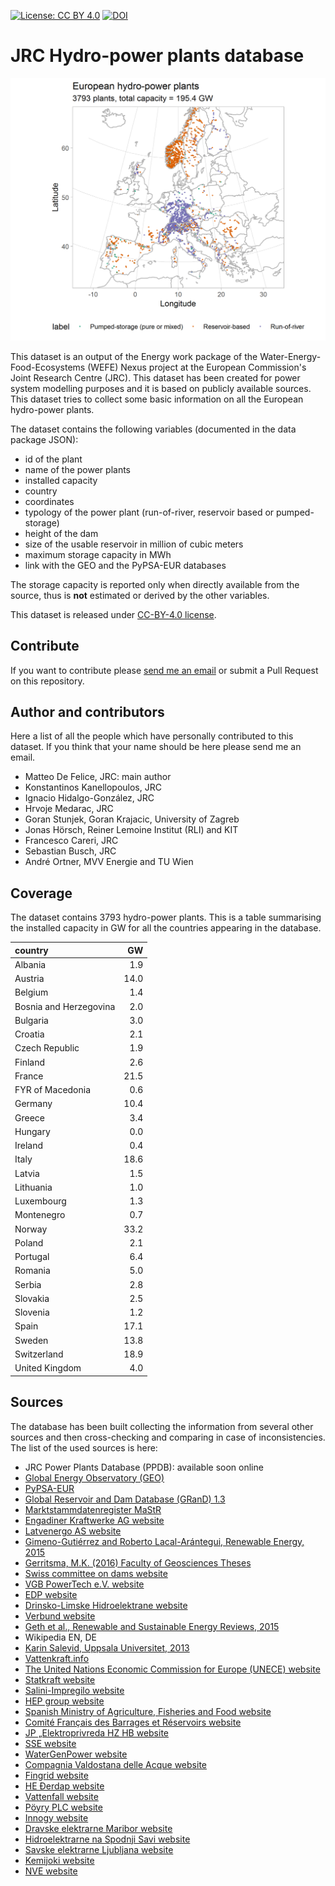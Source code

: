  [![License: CC BY 4.0](https://img.shields.io/badge/License-CC%20BY%204.0-lightgrey.svg)](https://creativecommons.org/licenses/by/4.0/)
 [![DOI](https://zenodo.org/badge/179688356.svg)](https://zenodo.org/badge/latestdoi/179688356)

# JRC Hydro-power plants database

![map of hydro-power plants](map-location.png)

This dataset is an output of the Energy work package of the Water-Energy-Food-Ecosystems (WEFE) Nexus project at the European Commission's Joint Research Centre (JRC). This dataset has been created for power system modelling purposes and it is based on publicly available sources. This dataset tries to collect some basic information on all the European hydro-power plants. 

The dataset contains the following variables (documented in the data package JSON):
  - id of the plant
  - name of the power plants
  - installed capacity
  - country
  - coordinates
  - typology of the power plant (run-of-river, reservoir based or pumped-storage)
  - height of the dam
  - size of the usable reservoir in million of cubic meters
  - maximum storage capacity in MWh
  - link with the GEO and the PyPSA-EUR databases
  
The storage capacity  is reported only when directly available from the source, thus is **not** estimated or derived by the other variables. 

This dataset is released under [CC-BY-4.0 license](https://creativecommons.org/licenses/by/4.0/).

## Contribute
If you want to contribute please [send me an email](mailto:matteo.de-felice@ec.europa.eu) or  submit a Pull Request on this repository. 

## Author and contributors
Here a list of all the people which have personally contributed to this dataset. If you think that your name should be here please send me an email.

   - Matteo De Felice, JRC: main author
   - Konstantinos Kanellopoulos, JRC
   - Ignacio Hidalgo-González, JRC
   - Hrvoje Medarac, JRC
   - Goran Stunjek, Goran Krajacic, University of Zagreb
   - Jonas Hörsch, Reiner Lemoine Institut (RLI) and KIT
   - Francesco Careri, JRC
   - Sebastian Busch, JRC
   - André Ortner, MVV Energie and TU Wien
   
## Coverage

The dataset contains 3793 hydro-power plants. This is a table summarising the installed capacity in GW for all the countries appearing in the database. 

|country                |   GW|
|:----------------------|----:|
|Albania                |  1.9|
|Austria                | 14.0|
|Belgium                |  1.4|
|Bosnia and Herzegovina |  2.0|
|Bulgaria               |  3.0|
|Croatia                |  2.1|
|Czech Republic         |  1.9|
|Finland                |  2.6|
|France                 | 21.5|
|FYR of Macedonia       |  0.6|
|Germany                | 10.4|
|Greece                 |  3.4|
|Hungary                |  0.0|
|Ireland                |  0.4|
|Italy                  | 18.6|
|Latvia                 |  1.5|
|Lithuania              |  1.0|
|Luxembourg             |  1.3|
|Montenegro             |  0.7|
|Norway                 | 33.2|
|Poland                 |  2.1|
|Portugal               |  6.4|
|Romania                |  5.0|
|Serbia                 |  2.8|
|Slovakia               |  2.5|
|Slovenia               |  1.2|
|Spain                  | 17.1|
|Sweden                 | 13.8|
|Switzerland            | 18.9|
|United Kingdom         |  4.0|

## Sources

The database has been built collecting the information from several other sources and then cross-checking and comparing in case of inconsistencies. The list of the used sources is here:

  - JRC Power Plants Database (PPDB): available soon online
  - [Global Energy Observatory (GEO)](http://globalenergyobservatory.org/)
  - [PyPSA-EUR](https://github.com/PyPSA/pypsa-eur)
  - [Global Reservoir and Dam Database (GRanD) 1.3](http://globaldamwatch.org/) 
  - [Marktstammdatenregister MaStR](https://www.marktstammdatenregister.de/MaStR)
  - [Engadiner Kraftwerke AG website](https://www.ekwstrom.ch/startseite.html)
  - [Latvenergo AS website](https://www.latvenergo.lv/)
  - [Gimeno-Gutiérrez and Roberto Lacal-Arántegui, Renewable Energy, 2015](https://www.sciencedirect.com/science/article/pii/S096014811400706X)
  - [Gerritsma, M.K. (2016) Faculty of Geosciences Theses](https://dspace.library.uu.nl/handle/1874/339185)
  - [Swiss committee on dams website](http://swissdams.ch/)
  - [VGB PowerTech e.V. website](https://www.vgb.org/)
  - [EDP website](www.edp.pt)
  - [Drinsko-Limske Hidroelektrane website](http://dlhe.rs/)
  - [Verbund website](https://www.verbund.com/)
  - [Geth et al., Renewable and Sustainable Energy Reviews, 2015](https://www.sciencedirect.com/science/article/pii/S1364032115007923)
  - Wikipedia EN, DE
  - [Karin Salevid, Uppsala Universitet, 2013](https://uu.diva-portal.org/smash/get/diva2:661286/FULLTEXT01.pdf)
  - [Vattenkraft.info](https://vattenkraft.info/)
  - [The United Nations Economic Commission for Europe (UNECE) website](http://www.unece.org/)
  - [Statkraft website](https://www.statkraft.com/)
  - [Salini-Impregilo website](www.salini-impregilo.com)
  - [HEP group website](hep.hr)
  - [Spanish Ministry of Agriculture, Fisheries and Food website](https://www.mapama.gob.es/)
  - [Comité Français des Barrages et Réservoirs website](http://www.barrages-cfbr.eu/)
  - [JP „Elektroprivreda HZ HB website](https://www.ephzhb.ba/)
  - [SSE website](https://sse.com/)
  - [WaterGenPower website](https://www.watergenpower.eu/)
  - [Compagnia Valdostana delle Acque website](http://www.cvaspa.it/)
  - [Fingrid website](https://www.fingrid.fi/)
  - [HE Đerdap website](http://www.djerdap.rs/)
  - [Vattenfall website](http://www.vattenfall.se/)
  - [Pöyry PLC website](https://www.poyry.com/)
  - [Innogy website](https://www.innogy.com/)
  - [Dravske elektrarne Maribor website](http://www.dem.si/)
  - [Hidroelektrarne na Spodnji Savi website](http://www.he-ss.si/)
  - [Savske elektrarne Ljubljana website](http://www.sel.si/)
  - [Kemijoki website](https://www.kemijoki.fi)
  - [NVE website](https://www.nve.no/)
 


